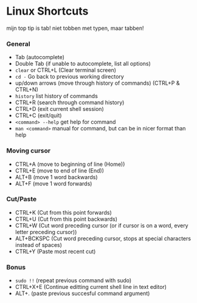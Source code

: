 # Linux Shortcuts

mijn top tip is tab! niet tobben met typen, maar tabben!

### General
- Tab (autocomplete)
- Double Tab (if unable to autocomplete, list all options)
- `clear` or CTRL+L (Clear terminal screen)
- `cd -` Go back to previous working directory
- up/down arrows (move through history of commands) (CTRL+P & CTRL+N)
- `history` list history of commands
- CTRL+R (search through command history)
- CTRL+D (exit current shell session)
- CTRL+C (exit/quit)
- `<command> --help` get help for command
- `man <command>` manual for command, but can be in nicer format than help

### Moving cursor
- CTRL+A (move to beginning of line (Home))
- CTRL+E (move to end of line (End))
- ALT+B (move 1 word backwards)
- ALT+F (move 1 word forwards)  

### Cut/Paste
- CTRL+K (Cut from this point forwards)
- CTRL+U (Cut from this point backwards)
- CTRL+W (Cut word preceding cursor (or if cursor is on a word, every letter preceding cursor))
- ALT+BCKSPC (Cut word preceding cursor, stops at special characters instead of spaces)
- CTRL+Y (Paste most recent cut)

### Bonus
- `sudo !!` (repeat previous command with sudo)
- CTRL+X+E (Continue editting current shell line in text editor)
- ALT+. (paste previous succesful command argument)